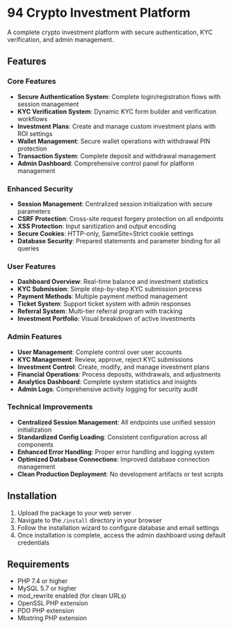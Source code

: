 # 94 Crypto Investment Platform

A complete crypto investment platform with secure authentication, KYC verification, and admin management.

## Features

### Core Features
- **Secure Authentication System**: Complete login/registration flows with session management
- **KYC Verification System**: Dynamic KYC form builder and verification workflows
- **Investment Plans**: Create and manage custom investment plans with ROI settings
- **Wallet Management**: Secure wallet operations with withdrawal PIN protection
- **Transaction System**: Complete deposit and withdrawal management
- **Admin Dashboard**: Comprehensive control panel for platform management

### Enhanced Security
- **Session Management**: Centralized session initialization with secure parameters
- **CSRF Protection**: Cross-site request forgery protection on all endpoints
- **XSS Protection**: Input sanitization and output encoding
- **Secure Cookies**: HTTP-only, SameSite=Strict cookie settings
- **Database Security**: Prepared statements and parameter binding for all queries

### User Features
- **Dashboard Overview**: Real-time balance and investment statistics
- **KYC Submission**: Simple step-by-step KYC submission process
- **Payment Methods**: Multiple payment method management
- **Ticket System**: Support ticket system with admin responses
- **Referral System**: Multi-tier referral program with tracking
- **Investment Portfolio**: Visual breakdown of active investments

### Admin Features
- **User Management**: Complete control over user accounts
- **KYC Management**: Review, approve, reject KYC submissions
- **Investment Control**: Create, modify, and manage investment plans
- **Financial Operations**: Process deposits, withdrawals, and adjustments
- **Analytics Dashboard**: Complete system statistics and insights
- **Admin Logs**: Comprehensive activity logging for security audit

### Technical Improvements
- **Centralized Session Management**: All endpoints use unified session initialization
- **Standardized Config Loading**: Consistent configuration across all components
- **Enhanced Error Handling**: Proper error handling and logging system
- **Optimized Database Connections**: Improved database connection management
- **Clean Production Deployment**: No development artifacts or test scripts

## Installation

1. Upload the package to your web server
2. Navigate to the `/install` directory in your browser
3. Follow the installation wizard to configure database and email settings
4. Once installation is complete, access the admin dashboard using default credentials

## Requirements

- PHP 7.4 or higher
- MySQL 5.7 or higher
- mod_rewrite enabled (for clean URLs)
- OpenSSL PHP extension
- PDO PHP extension
- Mbstring PHP extension
